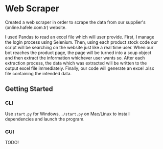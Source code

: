 # Web Scraper
Created a web scraper in order to scrape the data from our supplier's (online.hafele.com.tr) website.

I used Pandas to read an excel file which will user provide.
First, I manage the login process using Selenium.
Then, using each product stock code our script will be searching on the website just like a real time user. 
When our bot reaches the product page, the page will be turned into a soup object and then extract the information whichever user wants so. 
After each extraction process, the data which was extracted will be written to the output excel file immediately.
Finally, our code will generate an excel .xlsx file containing the intended data.

## Getting Started

### CLI

Use `start.py` for Windows, `./start.py` on Mac/Linux to install dependencies and launch the program.

### GUI

TODO!
